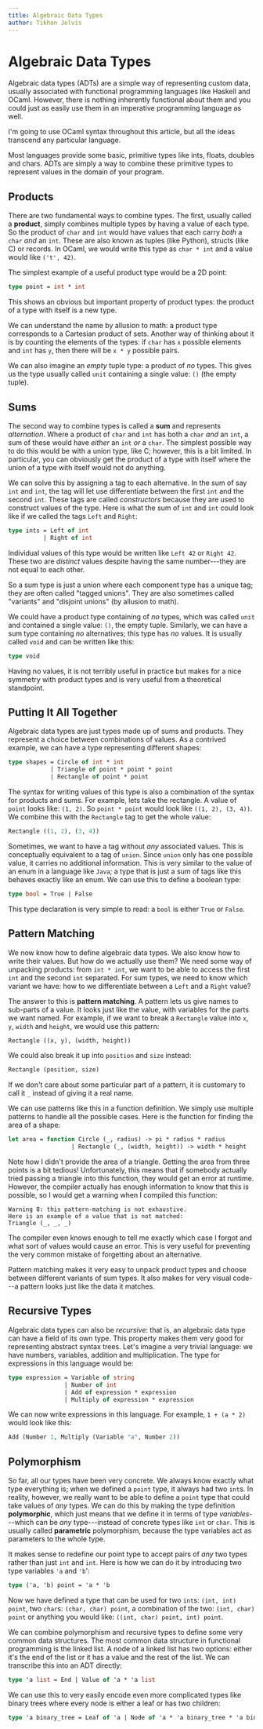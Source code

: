 ```yaml
---
title: Algebraic Data Types
author: Tikhon Jelvis
---
```


<div class="content">

# Algebraic Data Types

<!-- really need to edit this paragraph! -->
Algebraic data types (ADTs) are a simple way of representing custom data, usually associated with functional programming languages like Haskell and OCaml. However, there is nothing inherently functional about them and you could just as easily use them in an imperative programming language as well.

I'm going to use OCaml syntax throughout this article, but all the ideas transcend any particular language. 

Most languages provide some basic, primitive types like ints, floats, doubles and chars. ADTs are simply a way to combine these primitive types to represent values in the domain of your program.

## Products

There are two fundamental ways to combine types. The first, usually called a **product**, simply combines multiple types by having a value of each type. So the product of `char` and `int` would have values that each carry *both* a `char` *and* an `int`. These are also known as tuples (like Python), structs (like C) or records. In OCaml, we would write this type as `char * int` and a value would like `('t', 42)`. 

The simplest example of a useful product type would be a 2D point:

```ocaml
type point = int * int
```

This shows an obvious but important property of product types: the product of a type with itself is a new type.

We can understand the name by allusion to math: a product type corresponds to a Cartesian product of sets. Another way of thinking about it is by counting the elements of the types: if `char` has `x` possible elements and `int` has `y`, then there will be `x * y` possible pairs.

We can also imagine an *empty* tuple type: a product of *no* types. This gives us the type usually called `unit` containing a single value: `()` (the empty tuple).

## Sums

The second way to combine types is called a **sum** and represents *alternation*. Where a product of `char` and `int` has both a `char` *and* an `int`, a sum of these would have *either* an `int` *or* a `char`. The simplest possible way to do this would be with a union type, like C; however, this is a bit limited. In particular, you can obviously get the product of a type with itself where the union of a type with itself would not do anything. 

We can solve this by assigning a tag to each alternative. In the sum of say `int` and `int`, the tag will let use differentiate between the first `int` and the second `int`. These tags are called *constructors* because they are used to construct values of the type. Here is what the sum of `int` and `int` could look like if we called the tags `Left` and `Right`:

```ocaml
type ints = Left of int
          | Right of int
```

Individual values of this type would be written like `Left 42` or `Right 42`. These two are *distinct* values despite having the same number---they are not equal to each other.

So a sum type is just a union where each component type has a unique tag; they are often called "tagged unions". They are also sometimes called "variants" and "disjoint unions" (by allusion to math).

We could have a product type containing of *no* types, which was called `unit` and contained a single value: `()`, the empty tuple. Similarly, we can have a sum type containing *no* alternatives; this type has *no* values. It is usually called `void` and can be written like this:

```ocaml
type void
```

Having no values, it is not terribly useful in practice but makes for a nice symmetry with product types and is very useful from a theoretical standpoint.

## Putting It All Together

Algebraic data types are just types made up of sums and products. They represent a choice between combinations of values. As a contrived example, we can have a type representing different shapes:

```ocaml
type shapes = Circle of int * int
            | Triangle of point * point * point
            | Rectangle of point * point
```

The syntax for writing values of this type is also a combination of the syntax for products and sums. For example, lets take the rectangle. A value of `point` looks like: `(1, 2)`. So `point * point` would look like `((1, 2), (3, 4))`. We combine this with the `Rectangle` tag to get the whole value:

```ocaml
Rectangle ((1, 2), (3, 4))
```

Sometimes, we want to have a tag without *any* associated values. This is conceptually equivalent to a tag of `union`. Since `union` only has one possible value, it carries no additional information. This is very similar to the value of an enum in a language like `Java`; a type that is just a sum of tags like this behaves exactly like an enum. We can use this to define a boolean type:

```ocaml
type bool = True | False
```

This type declaration is very simple to read: a `bool` is either `True` or `False`. 

## Pattern Matching

We now know how to define algebraic data types. We also know how to write their values. But how do we actually use them? We need some way of unpacking products: from `int * int`, we want to be able to access the first `int` and the second `int` separated. For sum types, we need to know which variant we have: how to we differentiate between a `Left` and a `Right` value?

The answer to this is **pattern matching**. A pattern lets us give names to sub-parts of a value. It looks just like the value, with variables for the parts we want named. For example, if we want to break a `Rectangle` value into `x`, `y`, `width` and `height`, we would use this pattern:

```ocaml
Rectangle ((x, y), (width, height))
```

We could also break it up into `position` and `size` instead:

```ocaml
Rectangle (position, size)
```

If we don't care about some particular part of a pattern, it is customary to call it `_` instead of giving it a real name.

We can use patterns like this in a function definition. We simply use multiple patterns to handle all the possible cases. Here is the function for finding the area of a shape:

```ocaml
let area = function Circle (_, radius) -> pi * radius * radius
                  | Rectangle (_, (width, height)) -> width * height
```

Note how I didn't provide the area of a triangle. Getting the area from three points is a bit tedious! Unfortunately, this means that if somebody actually tried passing a triangle into this function, they would get an error at runtime. However, the compiler actually has enough information to know that this is possible, so I would get a warning when I compiled this function: 

    Warning 8: this pattern-matching is not exhaustive.
    Here is an example of a value that is not matched:
    Triangle (_, _, _)

The compiler even knows enough to tell me exactly which case I forgot and what sort of values would cause an error. This is very useful for preventing the very common mistake of forgetting about an alternative.

Pattern matching makes it very easy to unpack product types and choose between different variants of sum types. It also makes for very visual code---a pattern looks just like the data it matches.

## Recursive Types

Algebraic data types can also be *recursive*: that is, an algebraic data type can have a field of its own type. This property makes them very good for representing abstract syntax trees. Let's imagine a very trivial language: we have numbers, variables, addition and multiplication. The type for expressions in this language would be:

```ocaml
type expression = Variable of string
                | Number of int
                | Add of expression * expression
                | Multiply of expression * expression
```

We can now write expressions in this language. For example, `1 + (a * 2)` would look like this:

```ocaml
Add (Number 1, Multiply (Variable "a", Number 2))
```

## Polymorphism

So far, all our types have been very concrete. We always know exactly what type everything is; when we defined a `point` type, it always had two `int`s. In reality, however, we really want to be able to define a `point` type that could take values of *any* types. We can do this by making the type definition **polymorphic**, which just means that we define it in terms of type *variables*---which can be *any* type---instead of concrete types like `int` or `char`. This is usually called **parametric** polymorphism, because the type variables act as parameters to the whole type.

It makes sense to redefine our point type to accept pairs of *any* two types rather than just `int` and `int`. Here is how we can do it by introducing two type variables `'a` and `'b`':

```ocaml
type ('a, 'b) point = 'a * 'b
```

Now we have defined a type that can be used for two `int`s: `(int, int) point`, two `char`s: `(char, char) point`, a combination of the two: `(int, char) point` or anything you would like: `((int, char) point, int) point`.

We can combine polymorphism and recursive types to define some very common data structures. The most common data structure in functional programming is the linked list. A node of a linked list has two options: either it's the end of the list or it has a value and the rest of the list. We can transcribe this into an ADT directly:

```ocaml
type 'a list = End | Value of 'a * 'a list
```

We can use this to very easily encode even more complicated types like binary trees where every node is either a leaf or has two children:

```ocaml
type 'a binary_tree = Leaf of 'a | Node of 'a * 'a binary_tree * 'a binary_tree
```
